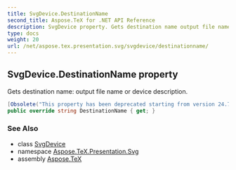 ```yaml
---
title: SvgDevice.DestinationName
second_title: Aspose.TeX for .NET API Reference
description: SvgDevice property. Gets destination name output file name or device description
type: docs
weight: 20
url: /net/aspose.tex.presentation.svg/svgdevice/destinationname/
---
```

## SvgDevice.DestinationName property

Gets destination name: output file name or device description.

```csharp
[Obsolete("This property has been deprecated starting from version 24.7 and will be hidden in version 24.10.")]
public override string DestinationName { get; }
```

### See Also

* class [SvgDevice](../)
* namespace [Aspose.TeX.Presentation.Svg](../../svgdevice/)
* assembly [Aspose.TeX](../../../)


